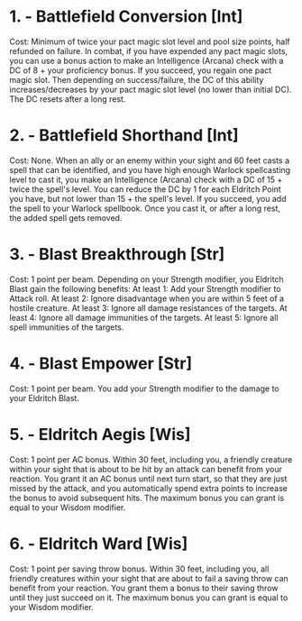 # 1. - Battlefield Conversion [Int]

Cost: Minimum of twice your pact magic slot level and pool size points, half refunded on failure.
In combat, if you have expended any pact magic slots, you can use a bonus action to make an Intelligence (Arcana) check with a DC of 8 + your proficiency bonus. If you succeed, you regain one pact magic slot. Then depending on success/failure, the DC of this ability increases/decreases by your pact magic slot level (no lower than initial DC). The DC resets after a long rest.

# 2. - Battlefield Shorthand [Int]

Cost: None.
When an ally or an enemy within your sight and 60 feet casts a spell that can be identified, and you have high enough Warlock spellcasting level to cast it, you make an Intelligence (Arcana) check with a DC of 15 + twice the spell's level. You can reduce the DC by 1 for each Eldritch Point you have, but not lower than 15 + the spell's level. If you succeed, you add the spell to your Warlock spellbook. Once you cast it, or after a long rest, the added spell gets removed.

# 3. - Blast Breakthrough [Str]

Cost: 1 point per beam.
Depending on your Strength modifier, you Eldritch Blast gain the following benefits:
At least 1: Add your Strength modifier to Attack roll.
At least 2: Ignore disadvantage when you are within 5 feet of a hostile creature.
At least 3: Ignore all damage resistances of the targets.
At least 4: Ignore all damage immunities of the targets.
At least 5: Ignore all spell immunities of the targets.

# 4. - Blast Empower [Str]

Cost: 1 point per beam.
You add your Strength modifier to the damage to your Eldritch Blast.

# 5. - Eldritch Aegis [Wis]

Cost: 1 point per AC bonus.
Within 30 feet, including you, a friendly creature within your sight that is about to be hit by an attack can benefit from your reaction. You grant it an AC bonus until next turn start, so that they are just missed by the attack, and you automatically spend extra points to increase the bonus to avoid subsequent hits. The maximum bonus you can grant is equal to your Wisdom modifier.

# 6. - Eldritch Ward [Wis]

Cost: 1 point per saving throw bonus.
Within 30 feet, including you, all friendly creatures within your sight that are about to fail a saving throw can benefit from your reaction. You grant them a bonus to their saving throw until they just succeed on it. The maximum bonus you can grant is equal to your Wisdom modifier.


